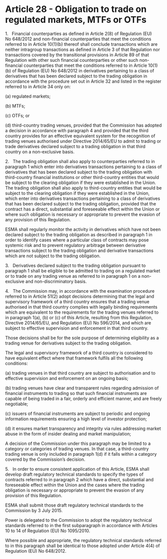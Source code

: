 # Article 28 - Obligation to trade on regulated markets, MTFs or OTFs


1.   Financial counterparties as defined in Article 2(8) of Regulation (EU) No 648/2012 and non-financial counterparties that meet the conditions referred to in Article 10(1)(b) thereof shall conclude transactions which are neither intragroup transactions as defined in Article 3 of that Regulation nor transactions covered by the transitional provisions in Article 89 of that Regulation with other such financial counterparties or other such non-financial counterparties that meet the conditions referred to in Article 10(1)(b) of Regulation (EU) No 648/2012 in derivatives pertaining to a class of derivatives that has been declared subject to the trading obligation in accordance with the procedure set out in Article 32 and listed in the register referred to in Article 34 only on:

(a) regulated markets;

(b) MTFs;

(c) OTFs; or

(d) third-country trading venues, provided that the Commission has adopted a decision in accordance with paragraph 4 and provided that the third country provides for an effective equivalent system for the recognition of trading venues authorised under Directive 2014/65/EU to admit to trading or trade derivatives declared subject to a trading obligation in that third country on a non-exclusive basis.

2.   The trading obligation shall also apply to counterparties referred to in paragraph 1 which enter into derivatives transactions pertaining to a class of derivatives that has been declared subject to the trading obligation with third-country financial institutions or other third-country entities that would be subject to the clearing obligation if they were established in the Union. The trading obligation shall also apply to third-country entities that would be subject to the clearing obligation if they were established in the Union, which enter into derivatives transactions pertaining to a class of derivatives that has been declared subject to the trading obligation, provided that the contract has a direct, substantial and foreseeable effect within the Union or where such obligation is necessary or appropriate to prevent the evasion of any provision of this Regulation.

ESMA shall regularly monitor the activity in derivatives which have not been declared subject to the trading obligation as described in paragraph 1 in order to identify cases where a particular class of contracts may pose systemic risk and to prevent regulatory arbitrage between derivative transactions subject to the trading obligation and derivative transactions which are not subject to the trading obligation.

3.   Derivatives declared subject to the trading obligation pursuant to paragraph 1 shall be eligible to be admitted to trading on a regulated market or to trade on any trading venue as referred to in paragraph 1 on a non-exclusive and non-discriminatory basis.

4.   The Commission may, in accordance with the examination procedure referred to in Article 51(2) adopt decisions determining that the legal and supervisory framework of a third country ensures that a trading venue authorised in that third country complies with legally binding requirements which are equivalent to the requirements for the trading venues referred to in paragraph 1(a), (b) or (c) of this Article, resulting from this Regulation, Directive 2014/65/EU, and Regulation (EU) No 596/2014, and which are subject to effective supervision and enforcement in that third country.

Those decisions shall be for the sole purpose of determining eligibility as a trading venue for derivatives subject to the trading obligation.

The legal and supervisory framework of a third country is considered to have equivalent effect where that framework fulfils all the following conditions:

(a) trading venues in that third country are subject to authorisation and to effective supervision and enforcement on an ongoing basis;

(b) trading venues have clear and transparent rules regarding admission of financial instruments to trading so that such financial instruments are capable of being traded in a fair, orderly and efficient manner, and are freely negotiable;

(c) issuers of financial instruments are subject to periodic and ongoing information requirements ensuring a high level of investor protection;

(d) it ensures market transparency and integrity via rules addressing market abuse in the form of insider dealing and market manipulation;

A decision of the Commission under this paragraph may be limited to a category or categories of trading venues. In that case, a third-country trading venue is only included in paragraph 1(d) if it falls within a category covered by the Commission’s decision.

5.   In order to ensure consistent application of this Article, ESMA shall develop draft regulatory technical standards to specify the types of contracts referred to in paragraph 2 which have a direct, substantial and foreseeable effect within the Union and the cases where the trading obligation is necessary or appropriate to prevent the evasion of any provision of this Regulation.

ESMA shall submit those draft regulatory technical standards to the Commission by 3 July 2015.

Power is delegated to the Commission to adopt the regulatory technical standards referred to in the first subparagraph in accordance with Articles 10 to 14 of Regulation (EU) No 1095/2010.

Where possible and appropriate, the regulatory technical standards referred to in this paragraph shall be identical to those adopted under Article 4(4) of Regulation (EU) No 648/2012.
